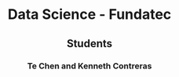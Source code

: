 <h1 align="center">Data Science - Fundatec</h1>

<h2 align="center">Students</h2>

<h3 align="center">Te Chen and Kenneth Contreras</h3>
